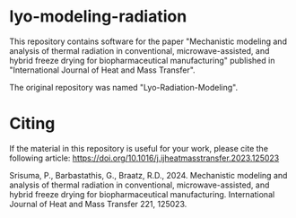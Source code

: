 # lyo-modeling-radiation
This repository contains software for the paper "Mechanistic modeling and analysis of thermal radiation in conventional, microwave-assisted, and hybrid freeze drying for biopharmaceutical manufacturing" published in "International Journal of Heat and Mass Transfer".

The original repository was named "Lyo-Radiation-Modeling".

# Citing
If the material in this repository is useful for your work, please cite the following article:
https://doi.org/10.1016/j.ijheatmasstransfer.2023.125023

Srisuma, P., Barbastathis, G., Braatz, R.D., 2024. Mechanistic modeling and analysis of thermal radiation in conventional, microwave-assisted, and hybrid freeze drying for biopharmaceutical manufacturing. International Journal of Heat and Mass Transfer 221, 125023.

